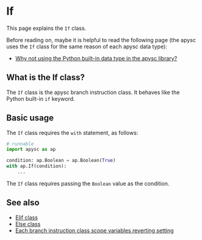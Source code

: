 # If

This page explains the `If` class.

Before reading on, maybe it is helpful to read the following page (the apysc uses the `If` class for the same reason of each apysc data type):

- [Why not using the Python built-in data type in the apysc library?](why_not_using_python_builtin_data_type.md)

## What is the If class?

The `If` class is the apysc branch instruction class. It behaves like the Python built-in `if` keyword.

## Basic usage

The `If` class requires the `with` statement, as follows:

```py
# runnable
import apysc as ap

condition: ap.Boolean = ap.Boolean(True)
with ap.If(condition):
    ...
```

The `If` class requires passing the `Boolean` value as the condition.

## See also

- [Elif class](elif.md)
- [Else class](else.md)
- [Each branch instruction class scope variables reverting setting](branch_instruction_variables_reverting_setting.md)
